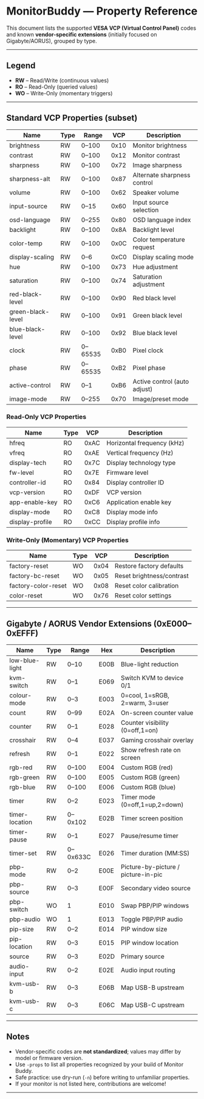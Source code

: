 # MonitorBuddy — Property Reference

This document lists the supported **VESA VCP (Virtual Control Panel)** codes and known **vendor-specific extensions** (initially focused on Gigabyte/AORUS), grouped by type.

---

## Legend

- **RW** – Read/Write (continuous values)
- **RO** – Read-Only (queried values)
- **WO** – Write-Only (momentary triggers)

---

## Standard VCP Properties (subset)

| Name              | Type | Range   | VCP  | Description                     |
| ----------------- | ---- | ------- | ---- | ------------------------------- |
| brightness        | RW   | 0–100   | 0x10 | Monitor brightness              |
| contrast          | RW   | 0–100   | 0x12 | Monitor contrast                |
| sharpness         | RW   | 0–100   | 0x72 | Image sharpness                 |
| sharpness-alt     | RW   | 0–100   | 0x87 | Alternate sharpness control     |
| volume            | RW   | 0–100   | 0x62 | Speaker volume                  |
| input-source      | RW   | 0–15    | 0x60 | Input source selection          |
| osd-language      | RW   | 0–255   | 0x80 | OSD language index              |
| backlight         | RW   | 0–100   | 0x8A | Backlight level                 |
| color-temp        | RW   | 0–100   | 0x0C | Color temperature request       |
| display-scaling   | RW   | 0–6     | 0xC0 | Display scaling mode            |
| hue               | RW   | 0–100   | 0x73 | Hue adjustment                  |
| saturation        | RW   | 0–100   | 0x74 | Saturation adjustment           |
| red-black-level   | RW   | 0–100   | 0x90 | Red black level                 |
| green-black-level | RW   | 0–100   | 0x91 | Green black level               |
| blue-black-level  | RW   | 0–100   | 0x92 | Blue black level                |
| clock             | RW   | 0–65535 | 0xB0 | Pixel clock                     |
| phase             | RW   | 0–65535 | 0xB2 | Pixel phase                     |
| active-control    | RW   | 0–1     | 0xB6 | Active control (auto adjust)    |
| image-mode        | RW   | 0–255   | 0x70 | Image/preset mode               |

### Read-Only VCP Properties

| Name           | Type | VCP  | Description                   |
| -------------- | ---- | ---- | ----------------------------- |
| hfreq          | RO   | 0xAC | Horizontal frequency (kHz)    |
| vfreq          | RO   | 0xAE | Vertical frequency (Hz)       |
| display-tech   | RO   | 0x7C | Display technology type       |
| fw-level       | RO   | 0x7E | Firmware level                |
| controller-id  | RO   | 0x84 | Display controller ID         |
| vcp-version    | RO   | 0xDF | VCP version                   |
| app-enable-key | RO   | 0xC6 | Application enable key        |
| display-mode   | RO   | 0xC8 | Display mode info             |
| display-profile| RO   | 0xCC | Display profile info          |

### Write-Only (Momentary) VCP Properties

| Name               | Type | VCP  | Description                         |
| ------------------ | ---- | ---- | ----------------------------------- |
| factory-reset       | WO   | 0x04 | Restore factory defaults            |
| factory-bc-reset    | WO   | 0x05 | Reset brightness/contrast           |
| factory-color-reset | WO   | 0x08 | Reset color calibration             |
| color-reset         | WO   | 0x76 | Reset color settings                |

---

## Gigabyte / AORUS Vendor Extensions (0xE000–0xEFFF)

| Name         | Type | Range   | Hex  | Description                          |
| ------------ | ---- | ------- | ---- | ------------------------------------ |
| low-blue-light | RW | 0–10    | E00B | Blue-light reduction                 |
| kvm-switch     | RW | 0–1     | E069 | Switch KVM to device 0/1             |
| colour-mode    | RW | 0–3     | E003 | 0=cool, 1=sRGB, 2=warm, 3=user       |
| count          | RW | 0–99    | E02A | On-screen counter value              |
| counter        | RW | 0–1     | E028 | Counter visibility (0=off,1=on)      |
| crosshair      | RW | 0–4     | E037 | Gaming crosshair overlay             |
| refresh        | RW | 0–1     | E022 | Show refresh rate on screen          |
| rgb-red        | RW | 0–100   | E004 | Custom RGB (red)                     |
| rgb-green      | RW | 0–100   | E005 | Custom RGB (green)                   |
| rgb-blue       | RW | 0–100   | E006 | Custom RGB (blue)                    |
| timer          | RW | 0–2     | E023 | Timer mode (0=off,1=up,2=down)       |
| timer-location | RW | 0–0x102 | E02B | Timer screen position                |
| timer-pause    | RW | 0–1     | E027 | Pause/resume timer                   |
| timer-set      | RW | 0–0x633C| E026 | Timer duration (MM:SS)               |
| pbp-mode       | RW | 0–2     | E00E | Picture-by-picture / picture-in-pic  |
| pbp-source     | RW | 0–3     | E00F | Secondary video source               |
| pbp-switch     | WO | 1       | E010 | Swap PBP/PIP windows                 |
| pbp-audio      | WO | 1       | E013 | Toggle PBP/PIP audio                 |
| pip-size       | RW | 0–2     | E014 | PIP window size                      |
| pip-location   | RW | 0–3     | E015 | PIP window location                  |
| source         | RW | 0–3     | E02D | Primary source                       |
| audio-input    | RW | 0–2     | E02E | Audio input routing                  |
| kvm-usb-b      | RW | 0–3     | E06B | Map USB-B upstream                   |
| kvm-usb-c      | RW | 0–3     | E06C | Map USB-C upstream                   |

---

## Notes

- Vendor-specific codes are **not standardized**; values may differ by model or firmware version.
- Use `-props` to list all properties recognized by your build of Monitor Buddy.
- Safe practice: use dry-run (`-n`) before writing to unfamiliar properties.
- If your monitor is not listed here, contributions are welcome!

---
